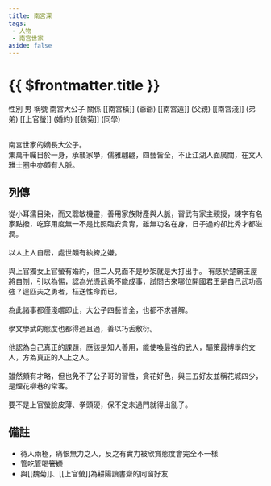```yaml
---
title: 南宮深
tags:
 - 人物
 - 南宮世家
aside: false
---
```


# {{ $frontmatter.title }}

<ChTabs position="bottom">
	<ChTab title="南宮深">
		<Ch src='/images/characters/special102/normal.png' position='right'/>
		<ChName nameZh='南宮深' nameEn='Nan Gong Shen' position='right' />
		<ChTable>
			<ChTr>
				<ChTd isTitle=true>
					性別
				</ChTd>
				<ChTd>
					男
				</ChTd>
			</ChTr>
			<ChTr>
				<ChTd isTitle=true>
					稱號
				</ChTd>
				<ChTd>
					南宮大公子
				</ChTd>
			</ChTr>
			<ChTr>
				<ChTd isTitle=true position='center'>
					關係
				</ChTd>
			</ChTr>
			<ChTr>
				<ChTd position='center'>
					[[南宮橫]] (爺爺)
				</ChTd>
			</ChTr>
			<ChTr>
				<ChTd position='center'>
					[[南宮遠]] (父親)
				</ChTd>
			</ChTr>
			<ChTr>
				<ChTd position='center'>
					[[南宮淺]] (弟弟)
				</ChTd>
			</ChTr>
			<ChTr>
				<ChTd position='center'>
					[[上官螢]] (婚約)
				</ChTd>
			</ChTr>
			<ChTr>
				<ChTd position='center'>
					[[魏菊]] (同學)
				</ChTd>
			</ChTr>
		</ChTable>
	</ChTab>
</ChTabs>
<br><br>

南宮世家的嫡長大公子。  
集萬千矚目於一身，承襲家學，儒雅翩翩，四藝皆全，不止江湖人面廣闊，在文人雅士圈中亦頗有人脈。

## 列傳

<Tabs>
  <Tab title="列傳一">
	從小耳濡目染，而又聰敏機靈，善用家族財產與人脈，習武有家主親授，練字有名家點撥，吃穿用度無一不是比照臨安貴冑，雖無功名在身，日子過的卻比秀才都滋潤。<br><br>
	以人上人自居，處世頗有紈絝之嫌。<br><br>
	與上官獨女上官螢有婚約，但二人見面不是吵架就是大打出手。
  </Tab>
  <Tab title="列傳二">
	有感於楚霸王屋將自刎，引以為惕，認為光憑武勇不能成事，試問古來哪位開國君王是自己武功高強？逞匹夫之勇者，枉送性命而已。<br><br>
	為此諸事都僅淺嚐即止，大公子四藝皆全，也都不求甚解。<br><br>
	學文學武的態度也都得過且過，善以巧舌敷衍。<br><br>
	他認為自己真正的課題，應該是知人善用，能使喚最強的武人，驅策最博學的文人，方為真正的人上之人。<br><br>
	雖然頗有才略，但也免不了公子哥的習性，貪花好色，與三五好友並稱花城四少，是煙花柳巷的常客。<br><br>
	要不是上官螢臉皮薄、拳頭硬，保不定未過門就得出亂子。
  </Tab>
</Tabs>

## 備註

- 待人兩極，痛恨無力之人，反之有實力被欣賞態度會完全不一樣
- 管吃管喝~~管嫖~~
- 與[[魏菊]]、[[上官螢]]為耕陽讀書齋的同窗好友